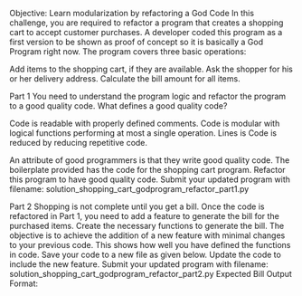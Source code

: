 Objective: Learn modularization by refactoring a God Code
In this challenge, you are required to refactor a program that creates a shopping cart to accept customer purchases. A developer coded this program as a first version to be shown as proof of concept so it is basically a God Program right now.
The program covers three basic operations:

Add items to the shopping cart, if they are available.
Ask the shopper for his or her delivery address.
Calculate the bill amount for all items.


Part 1
You need to understand the program logic and refactor the program to a good quality code.
What defines a good quality code?

Code is readable with properly defined comments.
Code is modular with logical functions performing at most a single operation.
Lines is Code is reduced by reducing repetitive code.

An attribute of good programmers is that they write good quality code.
The boilerplate provided has the code for the shopping cart program. Refactor this program to have good quality code.
Submit your updated program with filename: solution_shopping_cart_godprogram_refactor_part1.py

Part 2
Shopping is not complete until you get a bill. Once the code is refactored in Part 1, you need to add a feature to generate the bill for the purchased items. Create the necessary functions to generate the bill.
The objective is to achieve the addition of a new feature with minimal changes to your previous code. This shows how well you have defined the functions in code.
Save your code to a new file as given below. Update the code to include the new feature.
Submit your updated program with filename:
solution_shopping_cart_godprogram_refactor_part2.py
Expected Bill Output Format:

